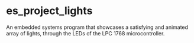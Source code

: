 # es_project_lights
An embedded systems program that showcases a satisfying and animated array of lights, through the LEDs of the LPC 1768 microcontroller.
